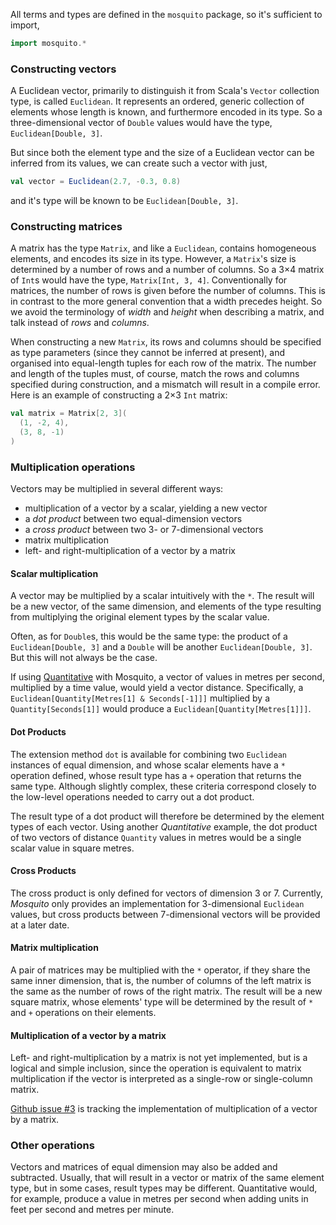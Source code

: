 All terms and types are defined in the `mosquito` package, so it's sufficient
to import,

```scala
import mosquito.*
```

### Constructing vectors

A Euclidean vector, primarily to distinguish it from Scala's `Vector`
collection type, is called `Euclidean`. It represents an ordered, generic
collection of elements whose length is known, and furthermore encoded in its
type. So a three-dimensional vector of `Double` values would have the type,
`Euclidean[Double, 3]`.

But since both the element type and the size of a Euclidean vector can be
inferred from its values, we can create such a vector with just,
```scala
val vector = Euclidean(2.7, -0.3, 0.8)
```
and it's type will be known to be `Euclidean[Double, 3]`.

### Constructing matrices

A matrix has the type `Matrix`, and like a `Euclidean`, contains homogeneous
elements, and encodes its size in its type. However, a `Matrix`'s size is
determined by a number of rows and a number of columns. So a 3×4 matrix of
`Int`s would have the type, `Matrix[Int, 3, 4]`. Conventionally for matrices,
the number of rows is given before the number of columns. This is in contrast
to the more general convention that a width precedes height. So we avoid the
terminology of _width_ and _height_ when describing a matrix, and talk instead
of _rows_ and _columns_.

When constructing a new `Matrix`, its rows and columns should be specified as
type parameters (since they cannot be inferred at present), and organised into
equal-length tuples for each row of the matrix. The number and length of the
tuples must, of course, match the rows and columns specified during
construction, and a mismatch will result in a compile error. Here is an example
of constructing a 2×3 `Int` matrix:
```scala
val matrix = Matrix[2, 3](
  (1, -2, 4),
  (3, 8, -1)
)
```

### Multiplication operations

Vectors may be multiplied in several different ways:
- multiplication of a vector by a scalar, yielding a new vector
- a _dot product_ between two equal-dimension vectors
- a _cross product_ between two 3- or 7-dimensional vectors
- matrix multiplication
- left- and right-multiplication of a vector by a matrix

#### Scalar multiplication

A vector may be multiplied by a scalar intuitively with the `*`. The result
will be a new vector, of the same dimension, and elements of the type resulting
from multiplying the original element types by the scalar value.

Often, as for `Double`s, this would be the same type: the product of a
`Euclidean[Double, 3]` and a `Double` will be another `Euclidean[Double, 3]`.
But this will not always be the case.

If using [Quantitative](https://github.com/propensive/quantitative/) with
Mosquito, a vector of values in metres per second, multiplied by a time value,
would yield a vector distance. Specifically, a `Euclidean[Quantity[Metres[1] &
Seconds[-1]]]` multiplied by a `Quantity[Seconds[1]]` would produce a
`Euclidean[Quantity[Metres[1]]]`.

#### Dot Products

The extension method `dot` is available for combining two `Euclidean` instances
of equal dimension, and whose scalar elements have a `*` operation defined,
whose result type has a `+` operation that returns the same type. Although
slightly complex, these criteria correspond closely to the low-level operations
needed to carry out a dot product.

The result type of a dot product will therefore be determined by the element
types of each vector. Using another _Quantitative_ example, the dot product of
two vectors of distance `Quantity` values in metres would be a single scalar
value in square metres.

#### Cross Products

The cross product is only defined for vectors of dimension 3 or 7. Currently,
_Mosquito_ only provides an implementation for 3-dimensional `Euclidean`
values, but cross products between 7-dimensional vectors will be provided at a
later date.

#### Matrix multiplication

A pair of matrices may be multiplied with the `*` operator, if they share the
same inner dimension, that is, the number of columns of the left matrix is the
same as the number of rows of the right matrix. The result will be a new square
matrix, whose elements' type will be determined by the result of `*` and `+`
operations on their elements.

#### Multiplication of a vector by a matrix

Left- and right-multiplication by a matrix is not yet implemented, but is a
logical and simple inclusion, since the operation is equivalent to matrix
multiplication if the vector is interpreted as a single-row or single-column
matrix.

[Github issue #3](https://github.com/propensive/mosquito/issues/3) is tracking
the implementation of multiplication of a vector by a matrix.

### Other operations

Vectors and matrices of equal dimension may also be added and subtracted.
Usually, that will result in a vector or matrix of the same element type, but
in some cases, result types may be different. Quantitative would, for example,
produce a value in metres per second when adding units in feet per second and
metres per minute.

